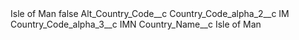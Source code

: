 <?xml version="1.0" encoding="UTF-8"?>
<CustomMetadata xmlns="http://soap.sforce.com/2006/04/metadata" xmlns:xsi="http://www.w3.org/2001/XMLSchema-instance" xmlns:xsd="http://www.w3.org/2001/XMLSchema">
    <label>Isle of Man</label>
    <protected>false</protected>
    <values>
        <field>Alt_Country_Code__c</field>
        <value xsi:nil="true"/>
    </values>
    <values>
        <field>Country_Code_alpha_2__c</field>
        <value xsi:type="xsd:string">IM</value>
    </values>
    <values>
        <field>Country_Code_alpha_3__c</field>
        <value xsi:type="xsd:string">IMN</value>
    </values>
    <values>
        <field>Country_Name__c</field>
        <value xsi:type="xsd:string">Isle of Man</value>
    </values>
</CustomMetadata>
